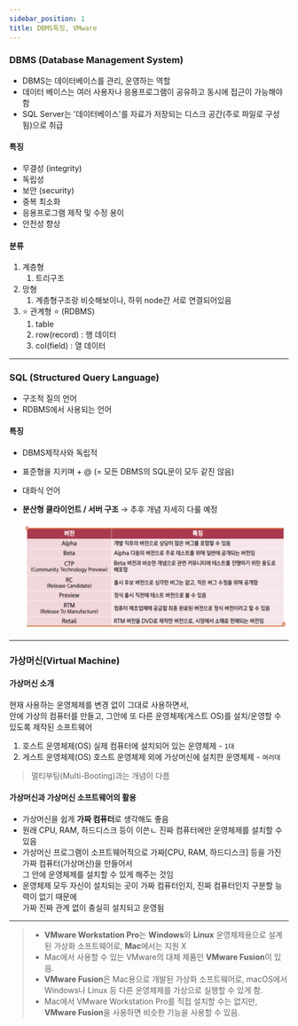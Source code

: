 ```yaml
---
sidebar_position: 1
title: DBMS특징, VMware
---
```


### DBMS (Database Management System)

- DBMS는 데이터베이스를 관리, 운영하는 역할
- 데이터 베이스는 여러 사용자나 응용프로그램이 공유하고 동시에 접근이 가능해야 함
- SQL Server는 '데이터베이스'를 자료가 저장되는 디스크 공간(주로 파일로 구성됨)으로 취급

#### 특징

- 무결성 (integrity)
- 독립성
- 보안 (security)
- 중복 최소화
- 응용프로그램 제작 및 수정 용이
- 안전성 향상

#### 분류

1. 계층형
   1. 트리구조
2. 망형
   1. 계층형구조랑 비슷해보이나, 하위 node간 서로 연결되어있음
3. ⭐ 관계형 ⭐ (RDBMS)
   1. table
   2. row(record) : 행 데이터
   3. col(field) : 열 데이터

---

### SQL (Structured Query Language)

- 구조적 질의 언어
- RDBMS에서 사용되는 언어

#### 특징

- DBMS제작사와 독립적
- 표준형을 지키며 + @ (= 모든 DBMS의 SQL문이 모두 같진 않음)
- 대화식 언어
- **분산형 클라이언트 / 서버 구조** → 추후 개념 자세히 다룰 예정

  ![SQL_VERSION](./img/sql_version.png)

---

### 가상머신(Virtual Machine)

#### 가상머신 소개

현재 사용하는 운영체제를 변경 없이 그대로 사용하면서,  
안에 가상의 컴퓨터를 만들고, 그안에 또 다른 운영체제(게스트 OS)를 설치/운영할 수 있도록 제작된 소프트웨어

1. 호스트 운영체제(OS)
   실제 컴퓨터에 설치되어 있는 운영체제 - `1대`
2. 게스트 운영체제(OS)
   호스트 운영체제 외에 가상머신에 설치한 운영체제 - `여러대`

> 멀티부팅(Multi-Booting)과는 개념이 다름

#### 가상머신과 가상머신 소프트웨어의 활용

- 가상머신을 쉽게 **가짜 컴퓨터**로 생각해도 좋음
- 원래 CPU, RAM, 하드디스크 등이 이쓴ㄴ 진짜 컴퓨터에만 운영체제를 설치할 수 있음
- 가상머신 프로그램이 소프트웨어적으로 가짜[CPU, RAM, 하드디스크] 등을 가진 가짜 컴퓨터(가상머신)을 만들어서  
   그 안에 운영체제를 설치할 수 있게 해주는 것임
- 운영체제 모두 자신이 설치되는 곳이 가짜 컴퓨터인지, 진짜 컴퓨터인지 구분할 능력이 없기 때문에  
  가짜 진짜 관계 없이 충실히 설치되고 운영됨

---

> - **VMware Workstation Pro**는 **Windows**와 **Linux** 운영체제용으로 설계된 가상화 소프트웨어로, **Mac**에서는 지원 X
> - Mac에서 사용할 수 있는 VMware의 대체 제품인 **VMware Fusion**이 있음.
> - **VMware Fusion**은 Mac용으로 개발된 가상화 소프트웨어로, macOS에서 Windows나 Linux 등 다른 운영체제를 가상으로 실행할 수 있게 함.
> - Mac에서 VMware Workstation Pro를 직접 설치할 수는 없지만, **VMware Fusion**을 사용하면 비슷한 기능을 사용할 수 있음.
